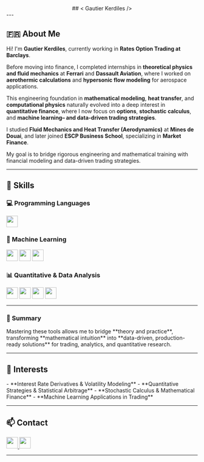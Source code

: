 <div align="center">
## < Gautier Kerdiles />
</div>
---

## 🇫🇷 About Me
</div>

Hi! I'm **Gautier Kerdiles**, currently working in **Rates Option Trading at Barclays**. 

Before moving into finance, I completed internships in **theoretical physics and fluid mechanics** at **Ferrari** and **Dassault Aviation**, where I worked on **aerothermic calculations** and **hypersonic flow modeling** for aerospace applications.  

This engineering foundation in **mathematical modeling**, **heat transfer**, and **computational physics** naturally evolved into a deep interest in **quantitative finance**, where I now focus on **options**, **stochastic calculus**, and **machine learning– and data-driven trading strategies**.

I studied **Fluid Mechanics and Heat Transfer (Aerodynamics)** at **Mines de Douai**, and later joined **ESCP Business School**, specializing in **Market Finance**.  

My goal is to bridge rigorous engineering and mathematical training with financial modeling and data-driven trading strategies.

---

## 🧠 Skills
</div>

### 💻 Programming Languages  
</div>
<a href="https://www.python.org/"><img src="https://img.shields.io/badge/Python-3776AB?logo=python&logoColor=white&style=for-the-badge" height="30"></a>

### 🤖 Machine Learning  
</div>
<a href="https://scikit-learn.org/"><img src="https://img.shields.io/badge/Scikit--Learn-F7931E?logo=scikitlearn&logoColor=white&style=for-the-badge" height="30"></a>
<a href="https://www.tensorflow.org/"><img src="https://img.shields.io/badge/TensorFlow-FF6F00?logo=tensorflow&logoColor=white&style=for-the-badge" height="30"></a>
<a href="https://xgboost.readthedocs.io/"><img src="https://img.shields.io/badge/XGBoost-EB5E28?logo=xgboost&logoColor=white&style=for-the-badge" height="30"></a>

### 📊 Quantitative & Data Analysis  
</div>
<a href="https://numpy.org/"><img src="https://img.shields.io/badge/NumPy-013243?logo=numpy&logoColor=white&style=for-the-badge" height="30"></a>
<a href="https://pandas.pydata.org/"><img src="https://img.shields.io/badge/Pandas-150458?logo=pandas&logoColor=white&style=for-the-badge" height="30"></a>
<a href="https://matplotlib.org/"><img src="https://img.shields.io/badge/Matplotlib-11557C?logo=matplotlib&logoColor=white&style=for-the-badge" height="30"></a>
<a href="https://jupyter.org/"><img src="https://img.shields.io/badge/Jupyter-F37626?logo=jupyter&logoColor=white&style=for-the-badge" height="30"></a>

---

### 🧩 Summary
</div>
Mastering these tools allows me to bridge **theory and practice**, transforming **mathematical intuition** into **data-driven, production-ready solutions** for trading, analytics, and quantitative research.

---

## 🚀 Interests
</div>
- **Interest Rate Derivatives & Volatility Modeling**  
- **Quantitative Strategies & Statistical Arbitrage**  
- **Stochastic Calculus & Mathematical Finance**  
- **Machine Learning Applications in Trading**

---

## 📫 Contact
</div>

<a href="https://www.linkedin.com/in/gautier-kerdiles">
  <img src="https://img.shields.io/badge/LinkedIn-0A66C2?logo=linkedin&logoColor=white&style=for-the-badge" height="30">
</a>
<a href="mailto:gau.kerdiles7@gmail.com">
  <img src="https://img.shields.io/badge/Email-D14836?logo=gmail&logoColor=white&style=for-the-badge" height="30">
</a>

---